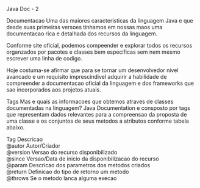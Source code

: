
Java Doc - 2

Documentacao 
Uma das maiores caracteristicas da linguagem Java e que desde suas
primeiras versoes tinhamos em nossas maos uma documentacao rica e
detalhada dos recursos da linguagem.

Conforme site oficial, podemos compeender e explorar todos os recursos
organzados por pacotes e classes bem especificas sem nem mesmo
escrever uma linha de codigo.

Hoje costuma-se afirmar que para se tornar um desenvolvedor nivel avancado
e um requisito imprescindivel adquirir a habilidade de compreender a 
documentacao oficial da linguagem e dos frameworks que sao 
incorporados aos projetos atuais.


Tags 
Mas e quais as informacoes que obtemos atraves de classes documentadas na linguagem?
Java Documentation e consposto por tags que representam dados
relevantes para a compreensao da proposta de uma classe e os conjuntos de seus metodos 
a atributos conforme tabela abaixo.


Tag         Descricao  
@autor      Autor/Criador  
@version    Versao do recurso disponibilizado  
@since      Versao/Data de inicio da disponibilizacao do   recurso  
@param      Descricao dos parametros dos metodos criados  
@return     Definicao do tipo de retorno um metodo  
@throws     Se o metodo lanca alguma execao  


